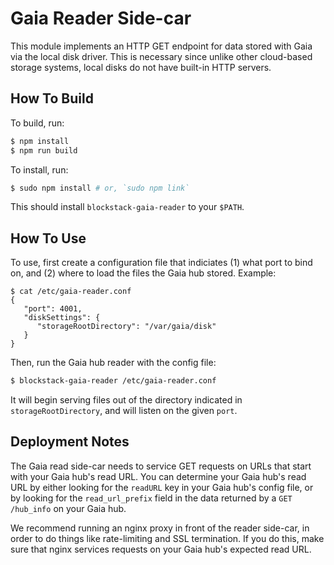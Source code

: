 # Gaia Reader Side-car

This module implements an HTTP GET endpoint for data stored with Gaia via the
local disk driver.  This is necessary since unlike other cloud-based storage
systems, local disks do not have built-in HTTP servers.

## How To Build

To build, run:

```bash
$ npm install
$ npm run build
```

To install, run:

```bash
$ sudo npm install # or, `sudo npm link`
```

This should install `blockstack-gaia-reader` to your `$PATH`.

## How To Use

To use, first create a configuration file that indiciates (1) what port to
bind on, and (2) where to load the files the Gaia hub stored.  Example:

```
$ cat /etc/gaia-reader.conf
{
   "port": 4001,
   "diskSettings": {
      "storageRootDirectory": "/var/gaia/disk"
   }
}
```

Then, run the Gaia hub reader with the config file:

```bash
$ blockstack-gaia-reader /etc/gaia-reader.conf
```

It will begin serving files out of the directory indicated in
`storageRootDirectory`, and will listen on the given `port`.

## Deployment Notes

The Gaia read side-car needs to service GET requests on URLs that start with
your Gaia hub's read URL.  You can determine your Gaia hub's read URL by either
looking for the `readURL` key in your Gaia hub's config file, or by looking for
the `read_url_prefix` field in the data returned by a `GET /hub_info` on your
Gaia hub.

We recommend running an nginx proxy in front of the reader side-car, in order to
do things like rate-limiting and SSL termination.  If you do this, make sure
that nginx services requests on your Gaia hub's expected read URL.
